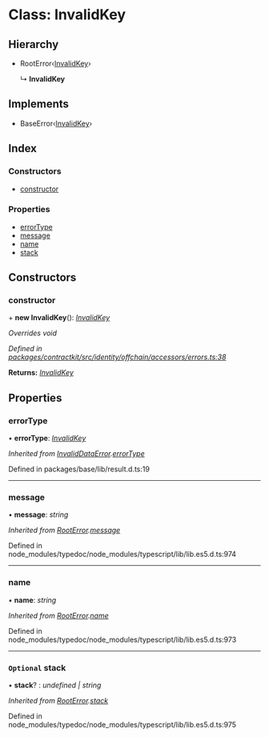# Class: InvalidKey

## Hierarchy

* RootError‹[InvalidKey](../enums/_contractkit_src_identity_offchain_accessors_errors_.schemaerrortypes.md#invalidkey)›

  ↳ **InvalidKey**

## Implements

* BaseError‹[InvalidKey](../enums/_contractkit_src_identity_offchain_accessors_errors_.schemaerrortypes.md#invalidkey)›

## Index

### Constructors

* [constructor](_contractkit_src_identity_offchain_accessors_errors_.invalidkey.md#constructor)

### Properties

* [errorType](_contractkit_src_identity_offchain_accessors_errors_.invalidkey.md#errortype)
* [message](_contractkit_src_identity_offchain_accessors_errors_.invalidkey.md#message)
* [name](_contractkit_src_identity_offchain_accessors_errors_.invalidkey.md#name)
* [stack](_contractkit_src_identity_offchain_accessors_errors_.invalidkey.md#optional-stack)

## Constructors

###  constructor

\+ **new InvalidKey**(): *[InvalidKey](_contractkit_src_identity_offchain_accessors_errors_.invalidkey.md)*

*Overrides void*

*Defined in [packages/contractkit/src/identity/offchain/accessors/errors.ts:38](https://github.com/celo-org/celo-monorepo/blob/master/packages/contractkit/src/identity/offchain/accessors/errors.ts#L38)*

**Returns:** *[InvalidKey](_contractkit_src_identity_offchain_accessors_errors_.invalidkey.md)*

## Properties

###  errorType

• **errorType**: *[InvalidKey](../enums/_contractkit_src_identity_offchain_accessors_errors_.schemaerrortypes.md#invalidkey)*

*Inherited from [InvalidDataError](_contractkit_src_identity_offchain_accessors_errors_.invaliddataerror.md).[errorType](_contractkit_src_identity_offchain_accessors_errors_.invaliddataerror.md#errortype)*

Defined in packages/base/lib/result.d.ts:19

___

###  message

• **message**: *string*

*Inherited from [RootError](_base_src_result_.rooterror.md).[message](_base_src_result_.rooterror.md#message)*

Defined in node_modules/typedoc/node_modules/typescript/lib/lib.es5.d.ts:974

___

###  name

• **name**: *string*

*Inherited from [RootError](_base_src_result_.rooterror.md).[name](_base_src_result_.rooterror.md#name)*

Defined in node_modules/typedoc/node_modules/typescript/lib/lib.es5.d.ts:973

___

### `Optional` stack

• **stack**? : *undefined | string*

*Inherited from [RootError](_base_src_result_.rooterror.md).[stack](_base_src_result_.rooterror.md#optional-stack)*

Defined in node_modules/typedoc/node_modules/typescript/lib/lib.es5.d.ts:975
